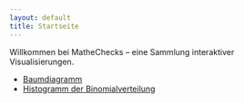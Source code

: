 ```yaml
---
layout: default
title: Startseite
---
```


<p>Willkommen bei MatheChecks – eine Sammlung interaktiver Visualisierungen.</p>
<ul>
  <li><a href="/baumdiagramm.html">Baumdiagramm</a></li>
  <li><a href="/histogramm.html">Histogramm der Binomialverteilung</a></li>
</ul>
